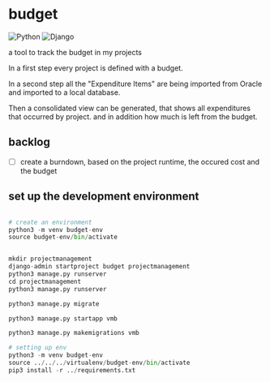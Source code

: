 
# budget

![Python](https://img.shields.io/badge/Python-3.13-green.svg)
![Django](https://img.shields.io/badge/Django-5.1.7-green.svg)

a tool to track the budget in my projects

In a first step every project is defined with a budget.

In a second step all the "Expenditure Items" are being imported from Oracle and imported to a local database.

Then a consolidated view can be generated, that shows all expenditures that occurred by project. and in addition how much is left from the budget.

## backlog

- [ ] create a burndown, based on the project runtime, the occured cost and the budget

## set up the development environment

```python

# create an environment
python3 -m venv budget-env
source budget-env/bin/activate


mkdir projectmanagement
django-admin startproject budget projectmanagement
python3 manage.py runserver
cd projectmanagement 
python3 manage.py runserver

python3 manage.py migrate

python3 manage.py startapp vmb

python3 manage.py makemigrations vmb
````

```python
# setting up env
python3 -m venv budget-env
source ../../../virtualenv/budget-env/bin/activate
pip3 install -r ../requirements.txt
````
